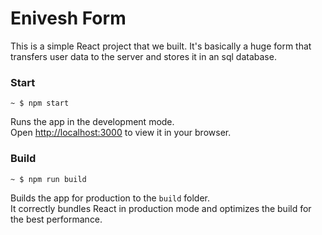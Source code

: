 # Enivesh Form

This is a simple React project that we built. It's basically a huge form that transfers user data to the server and stores it in an sql database.

### Start

```
~ $ npm start
```

Runs the app in the development mode.\
Open [http://localhost:3000](http://localhost:3000) to view it in your browser.

### Build

```
~ $ npm run build
```

Builds the app for production to the `build` folder.\
It correctly bundles React in production mode and optimizes the build for the best performance.

